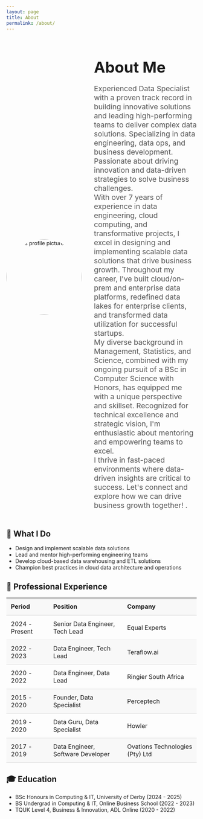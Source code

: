 ```yaml
---
layout: page
title: About
permalink: /about/
---
```


<div style="display: flex; align-items: center; margin-bottom: 2rem;">
  <img src="{{ '/assets/images/bio-photo.jpg' | relative_url }}" alt="Dirk's profile picture" style="width: 200px; height: 200px; border-radius: 50%; margin-right: 2rem;">
  <div>
    <h1 style="font-size: 2.5rem; margin-bottom: 0.5rem;">About Me</h1>
    <p style="font-size: 1.2rem; color: #555;">
    Experienced Data Specialist with a proven track record in building innovative solutions and leading high-performing teams to deliver complex data solutions. Specializing in data engineering, data ops, and business development. Passionate about driving innovation and data-driven strategies to solve business challenges. <br>
    With over 7 years of experience in data engineering, cloud computing, and transformative projects, I excel in designing and implementing scalable data solutions that drive business growth. Throughout my career, I've built cloud/on-prem and enterprise data platforms, redefined data lakes for enterprise clients, and transformed data utilization for successful startups.<br> 
    My diverse background in Management, Statistics, and Science, combined with my ongoing pursuit of a BSc in Computer Science with Honors, has equipped me with a unique perspective and skillset. Recognized for technical excellence and strategic vision, I'm enthusiastic about mentoring and empowering teams to excel. <br>
    I thrive in fast-paced environments where data-driven insights are critical to success. Let's connect and explore how we can drive business growth together!
    .</p>
  </div>
</div>

## 🚀 What I Do

- Design and implement scalable data solutions
- Lead and mentor high-performing engineering teams
- Develop cloud-based data warehousing and ETL solutions
- Champion best practices in cloud data architecture and operations

## 💼 Professional Experience

<table style="width: 100%; border-collapse: collapse;">
  <tr style="background-color: #f8f8f8;">
    <th style="padding: 12px; text-align: left; border-bottom: 2px solid #ddd;">Period</th>
    <th style="padding: 12px; text-align: left; border-bottom: 2px solid #ddd;">Position</th>
    <th style="padding: 12px; text-align: left; border-bottom: 2px solid #ddd;">Company</th>
  </tr>
  <tr>
    <td style="padding: 12px; border-bottom: 1px solid #ddd;">2024 - Present</td>
    <td style="padding: 12px; border-bottom: 1px solid #ddd;">Senior Data Engineer, Tech Lead</td>
    <td style="padding: 12px; border-bottom: 1px solid #ddd;">Equal Experts</td>
  </tr>
  <tr style="background-color: #f8f8f8;">
    <td style="padding: 12px; border-bottom: 1px solid #ddd;">2022 - 2023</td>
    <td style="padding: 12px; border-bottom: 1px solid #ddd;">Data Engineer, Tech Lead</td>
    <td style="padding: 12px; border-bottom: 1px solid #ddd;">Teraflow.ai</td>
  </tr>
  <tr>
    <td style="padding: 12px; border-bottom: 1px solid #ddd;">2020 - 2022</td>
    <td style="padding: 12px; border-bottom: 1px solid #ddd;">Data Engineer, Data Lead</td>
    <td style="padding: 12px; border-bottom: 1px solid #ddd;">Ringier South Africa</td>
  </tr>
  <tr style="background-color: #f8f8f8;">
    <td style="padding: 12px; border-bottom: 1px solid #ddd;">2015 - 2020</td>
    <td style="padding: 12px; border-bottom: 1px solid #ddd;">Founder, Data Specialist</td>
    <td style="padding: 12px; border-bottom: 1px solid #ddd;">Perceptech</td>
  </tr>
  <tr>
    <td style="padding: 12px; border-bottom: 1px solid #ddd;">2019 - 2020</td>
    <td style="padding: 12px; border-bottom: 1px solid #ddd;">Data Guru, Data Specialist</td>
    <td style="padding: 12px; border-bottom: 1px solid #ddd;">Howler</td>
  </tr>
  <tr style="background-color: #f8f8f8;">
    <td style="padding: 12px; border-bottom: 1px solid #ddd;">2017 - 2019</td>
    <td style="padding: 12px; border-bottom: 1px solid #ddd;">Data Engineer, Software Developer</td>
    <td style="padding: 12px; border-bottom: 1px solid #ddd;">Ovations Technologies (Pty) Ltd</td>
  </tr>
</table>

## 🎓 Education

- BSc Honours in Computing & IT, University of Derby (2024 - 2025)
- BS Undergrad in Computing & IT, Online Business School (2022 - 2023)
- TQUK Level 4, Business & Innovation, ADL Online (2020 - 2022)